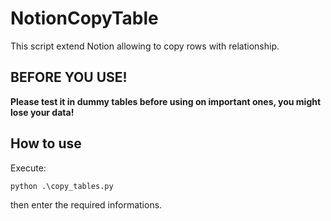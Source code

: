 # NotionCopyTable

This script extend Notion allowing to copy rows with relationship.

## BEFORE YOU USE!

**Please test it in dummy tables before using on important ones, you might lose your data!**
 
## How to use
Execute:

`python .\copy_tables.py`

then enter the required informations.
